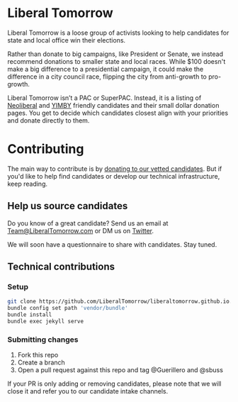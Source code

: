 # Liberal Tomorrow

Liberal Tomorrow is a loose group of activists looking to help candidates for
state and local office win their elections.

Rather than donate to big campaigns, like President or Senate, we instead
recommend donations to smaller state and local races. While $100 doesn't make
a big difference to a presidential campaign, it could make the difference in a
city council race, flipping the city from anti-growth to pro-growth.

Liberal Tomorrow isn’t a PAC or SuperPAC. Instead, it is a listing of
[Neoliberal](https://neoliberalproject.org/about-us) and [YIMBY](https://yimbyaction.org/about/)
friendly candidates and their small dollar donation pages. You get to decide
which candidates closest align with your priorities and donate directly to
them.

# Contributing

The main way to contribute is by [donating to our vetted candidates](https://liberaltomorrow.com/candidates).
But if you'd like to help find candidates or develop our technical
infrastructure, keep reading.

## Help us source candidates

Do you know of a great candidate? Send us an email at [Team@LiberalTomorrow.com](mailto:Team@LiberalTomorrow.com)
or DM us on [Twitter](https://twitter.com/LiberalTomorrow).

We will soon have a questionnaire to share with candidates. Stay tuned.

## Technical contributions

### Setup

```sh
git clone https://github.com/LiberalTomorrow/liberaltomorrow.github.io.git && cd liberaltomorrow.github.io
bundle config set path 'vendor/bundle'
bundle install
bundle exec jekyll serve
```

### Submitting changes

1. Fork this repo
1. Create a branch
1. Open a pull request against this repo and tag @Guerillero and @sbuss

If your PR is only adding or removing candidates, please note that we will
close it and refer you to our candidate intake channels.
